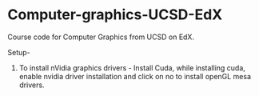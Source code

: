 # Computer-graphics-UCSD-EdX
Course code for Computer Graphics from UCSD on EdX.

Setup-

1) To install nVidia graphics drivers - Install Cuda, while installing cuda, enable nvidia driver installation and click on no to install openGL mesa drivers.
